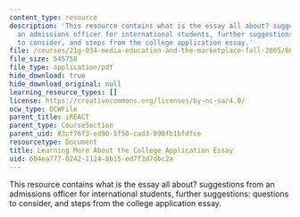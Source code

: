 ```yaml
---
content_type: resource
description: 'This resource contains what is the essay all about? suggestions from
  an admissions officer for international students, further suggestions: questions
  to consider, and steps from the college application essay.'
file: /courses/21g-034-media-education-and-the-marketplace-fall-2005/604ea777024211248b15ed7f3d7dbc2a_MIT21G_034F05_essayinfo.pdf
file_size: 545758
file_type: application/pdf
hide_download: true
hide_download_original: null
learning_resource_types: []
license: https://creativecommons.org/licenses/by-nc-sa/4.0/
ocw_type: OCWFile
parent_title: iREACT
parent_type: CourseSection
parent_uid: 83cf76f3-ed90-5f50-cad3-890fb1bfdfce
resourcetype: Document
title: Learning More About the College Application Essay
uid: 604ea777-0242-1124-8b15-ed7f3d7dbc2a
---
```

This resource contains what is the essay all about? suggestions from an admissions officer for international students, further suggestions: questions to consider, and steps from the college application essay.